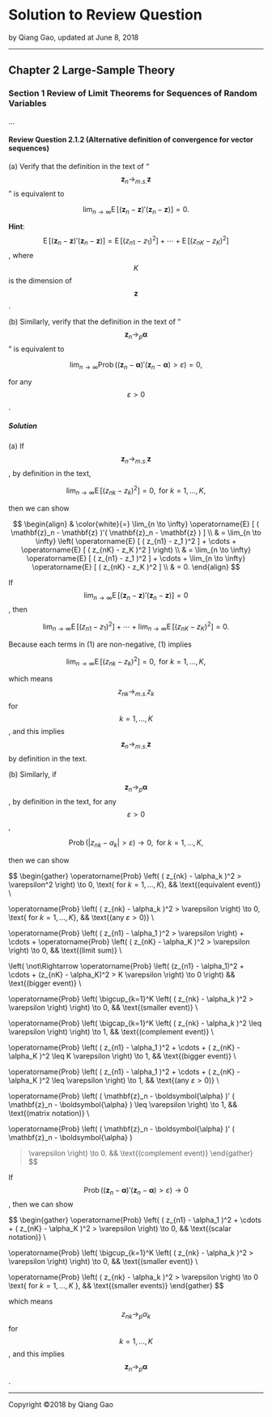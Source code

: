 # Solution to Review Question

by Qiang Gao, updated at June 8, 2018

---

## Chapter 2 Large-Sample Theory

### Section 1 Review of Limit Theorems for Sequences of Random Variables

...

#### Review Question 2.1.2 (Alternative definition of convergence for vector sequences)

(a) Verify that the definition in the text of “$$ \mathbf{z}_n \to_{m.s.} \mathbf{z} $$” is equivalent to

$$
\lim_{n \to \infty} \operatorname{E}
[ ( \mathbf{z}_n - \mathbf{z} )'( \mathbf{z}_n - \mathbf{z} ) ]
= 0.
$$

**Hint**: $$ \operatorname{E} [ ( \mathbf{z}_n - \mathbf{z} )'( \mathbf{z}_n - \mathbf{z} ) ] =
\operatorname{E} [ ( z_{n1} - z_1 )^2 ] + \cdots + 
\operatorname{E} [ ( z_{nK} - z_K )^2 ] $$, where $$K$$ is the dimension of $$\mathbf{z}$$.

(b) Similarly, verify that the definition in the text of “$$ \mathbf{z}_n \to_p \boldsymbol{\alpha} $$” is equivalent to

$$
\lim_{n \to \infty} \operatorname{Prob}
\left(
( \mathbf{z}_n - \boldsymbol{\alpha} )'
( \mathbf{z}_n - \boldsymbol{\alpha} ) >
\varepsilon
\right) = 0,
$$

for any $$ \varepsilon > 0 $$.

##### Solution

(a) If $$ \mathbf{z}_n \to_{m.s.} \mathbf{z} $$, by definition in the text,

$$
\lim_{n \to \infty} \operatorname{E}
[ ( z_{nk} - z_k )^2 ] = 0,
\text{ for $k = 1, \ldots, K$},
$$

then we can show

$$
\begin{align}
& \color{white}{=} \lim_{n \to \infty} \operatorname{E}
[ ( \mathbf{z}_n - \mathbf{z} )'( \mathbf{z}_n - \mathbf{z} ) ] \\
& = \lim_{n \to \infty}
\left(
\operatorname{E} [ ( z_{n1} - z_1 )^2 ] + \cdots + 
\operatorname{E} [ ( z_{nK} - z_K )^2 ]
\right) \\
& = \lim_{n \to \infty} \operatorname{E} [ ( z_{n1} - z_1 )^2 ] + \cdots + 
\lim_{n \to \infty} \operatorname{E} [ ( z_{nK} - z_K )^2 ] \\
& = 0.
\end{align}
$$

If $$ \lim_{n \to \infty} \operatorname{E}
[ ( \mathbf{z}_n - \mathbf{z} )'( \mathbf{z}_n - \mathbf{z} ) ] = 0 $$, then

$$
\lim_{n \to \infty} \operatorname{E} [ ( z_{n1} - z_1 )^2 ] + \cdots + 
\lim_{n \to \infty} \operatorname{E} [ ( z_{nK} - z_K )^2 ] = 0.
\tag{1}
$$

Because each terms in (1) are non-negative, (1) implies

$$
\lim_{n \to \infty} \operatorname{E}
[ ( z_{nk} - z_k )^2 ] = 0,
\text{ for $k = 1, \ldots, K$},
$$

which means $$ z_{nk} \to_{m.s.} z_k $$ for $$ k = 1, \ldots, K $$, and this implies $$ \mathbf{z}_n \to_{m.s.} \mathbf{z} $$ by definition in the text.

(b) Similarly, if $$ \mathbf{z}_n \to_p \boldsymbol{\alpha} $$, by definition in the text, for any $$ \varepsilon > 0 $$,

$$
\operatorname{Prob}
\left(
| z_{nk} - \alpha_k | > \varepsilon
\right) \to 0,
\text{ for $k = 1, \ldots, K$},
$$

then we can show

$$
\begin{gather}
\operatorname{Prob}
\left(
( z_{nk} - \alpha_k )^2 > \varepsilon^2
\right) \to 0,
\text{ for $k = 1, \ldots, K$}, 
&& \text{(equivalent event)} \\

\operatorname{Prob}
\left(
( z_{nk} - \alpha_k )^2 > \varepsilon
\right) \to 0,
\text{ for $k = 1, \ldots, K$},
&& \text{(any $\varepsilon > 0$)} \\

\operatorname{Prob}
\left(
( z_{n1} - \alpha_1 )^2 > \varepsilon
\right) + \cdots +
\operatorname{Prob}
\left(
( z_{nK} - \alpha_K )^2 > \varepsilon
\right) \to 0, 
&& \text{(limit sum)} \\

\left(
\not\Rightarrow
\operatorname{Prob}
\left(
(z_{n1} - \alpha_1)^2 + \cdots + (z_{nK} - \alpha_K)^2 > K \varepsilon
\right) \to 0
\right)
&& \text{(bigger event)} \\

\operatorname{Prob}
\left(
\bigcup_{k=1}^K
\left(
( z_{nk} - \alpha_k )^2 > \varepsilon
\right)
\right) \to 0, 
&& \text{(smaller event)} \\

\operatorname{Prob}
\left(
\bigcap_{k=1}^K
\left(
( z_{nk} - \alpha_k )^2 \leq \varepsilon
\right)
\right) \to 1, 
&& \text{(complement event)} \\

\operatorname{Prob}
\left(
( z_{n1} - \alpha_1 )^2 + \cdots +
( z_{nK} - \alpha_K )^2 \leq K \varepsilon
\right) \to 1, 
&& \text{(bigger event)} \\

\operatorname{Prob}
\left(
( z_{n1} - \alpha_1 )^2 + \cdots +
( z_{nK} - \alpha_K )^2 \leq \varepsilon
\right) \to 1,
&& \text{(any $\varepsilon > 0$)} \\

\operatorname{Prob}
\left(
( \mathbf{z}_n - \boldsymbol{\alpha} )'
( \mathbf{z}_n - \boldsymbol{\alpha} )
\leq \varepsilon
\right) \to 1, 
&& \text{(matrix notation)} \\

\operatorname{Prob}
\left(
( \mathbf{z}_n - \boldsymbol{\alpha} )'
( \mathbf{z}_n - \boldsymbol{\alpha} )
> \varepsilon
\right) \to 0.
&& \text{(complement event)}
\end{gather}
$$

If $$ \operatorname{Prob} \left( ( \mathbf{z}_n - \boldsymbol{\alpha} )' ( \mathbf{z}_n - \boldsymbol{\alpha} ) > \varepsilon \right) \to 0 $$, then we can show

$$
\begin{gather}
\operatorname{Prob}
\left(
( z_{n1} - \alpha_1 )^2 + \cdots +
( z_{nK} - \alpha_K )^2 > \varepsilon
\right) \to 0, 
&& \text{(scalar notation)} \\

\operatorname{Prob}
\left(
\bigcup_{k=1}^K
\left(
( z_{nk} - \alpha_k )^2 > \varepsilon
\right)
\right) \to 0, 
&& \text{(smaller event)} \\

\operatorname{Prob}
\left(
( z_{nk} - \alpha_k )^2 > \varepsilon
\right) \to 0
\text{ for $k = 1, \ldots, K$ },
&& \text{(smaller events)}
\end{gather}
$$

which means $$ z_{nk} \to_p \alpha_k $$ for $$ k = 1, \ldots, K $$, and this implies $$ \mathbf{z}_n \to_p \boldsymbol{\alpha} $$.

---

Copyright ©2018 by Qiang Gao